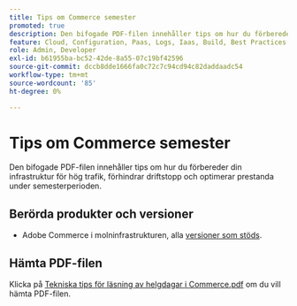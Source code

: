 ```yaml
---
title: Tips om Commerce semester
promoted: true
description: Den bifogade PDF-filen innehåller tips om hur du förbereder din infrastruktur för hög trafik, förhindrar driftstopp och optimerar prestanda under semesterperioden.
feature: Cloud, Configuration, Paas, Logs, Iaas, Build, Best Practices
role: Admin, Developer
exl-id: b61955ba-bc52-42de-8a55-07c19bf42596
source-git-commit: dccb8dde1666fa0c72c7c94cd94c82daddaadc54
workflow-type: tm+mt
source-wordcount: '85'
ht-degree: 0%

---
```


# Tips om Commerce semester

Den bifogade PDF-filen innehåller tips om hur du förbereder din infrastruktur för hög trafik, förhindrar driftstopp och optimerar prestanda under semesterperioden.

## Berörda produkter och versioner

* Adobe Commerce i molninfrastrukturen, alla [versioner som stöds](https://www.adobe.com/content/dam/cc/en/legal/terms/enterprise/pdfs/Adobe-Commerce-Software-Lifecycle-Policy.pdf).

## Hämta PDF-filen

Klicka på [Tekniska tips för läsning av helgdagar i Commerce.pdf](assets/tech-tips-for-commerce-holiday-readiness.pdf) om du vill hämta PDF-filen.
